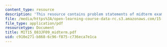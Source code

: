 ```yaml
---
content_type: resource
description: 'This resource contains problem statements of midterm exam. '
file: /media/https%3A/open-learning-course-data-rc.s3.amazonaws.com/15-083j-integer-programming-and-combinatorial-optimization-fall-2009/c910e271b8686c96f875c736eca7e1ca_MIT15_083JF09_midterm.pdf
file_type: application/pdf
resourcetype: Document
title: MIT15_083JF09_midterm.pdf
uid: c910e271-b868-6c96-f875-c736eca7e1ca
---
```

